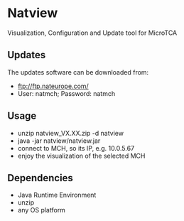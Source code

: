 # Natview
Visualization, Configuration and Update tool for MicroTCA

## Updates
The updates software can be downloaded from:
* ftp://ftp.nateurope.com/
* User: natmch; Password: natmch

## Usage
* unzip natview_VX.XX.zip -d natview
* java -jar natview/natview.jar
* connect to MCH, so its IP, e.g. 10.0.5.67
* enjoy the visualization of the selected MCH

## Dependencies
* Java Runtime Environment
* unzip
* any OS platform
